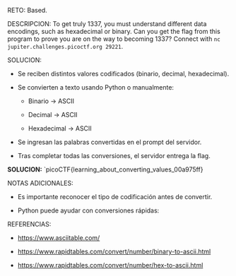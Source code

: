 RETO:
Based.

DESCRIPCION:
To get truly 1337, you must understand different data encodings, such as hexadecimal or binary. Can you get the flag from this program to prove you are on the way to becoming 1337? Connect with `nc jupiter.challenges.picoctf.org 29221`.

SOLUCION:
- Se reciben distintos valores codificados (binario, decimal, hexadecimal).

- Se convierten a texto usando Python o manualmente:
    
    - Binario → ASCII
    
    - Decimal → ASCII
    
    - Hexadecimal → ASCII
    
- Se ingresan las palabras convertidas en el prompt del servidor.

- Tras completar todas las conversiones, el servidor entrega la flag.

**SOLUCION:** `picoCTF{learning_about_converting_values_00a975ff}

NOTAS ADICIONALES:
- Es importante reconocer el tipo de codificación antes de convertir.

- Python puede ayudar con conversiones rápidas:

REFERENCIAS:
- https://www.asciitable.com/

- https://www.rapidtables.com/convert/number/binary-to-ascii.html

- https://www.rapidtables.com/convert/number/hex-to-ascii.html